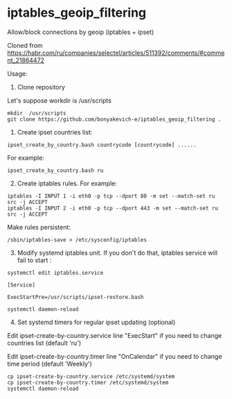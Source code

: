 # iptables_geoip_filtering
Allow/block connections by geoip (iptables + ipset)

Cloned from https://habr.com/ru/companies/selectel/articles/511392/comments/#comment_21864472

Usage:

1. Clone repository 

Let's suppose workdir is /usr/scripts
```
mkdir  /usr/scripts
git clone https://github.com/bonyakevich-e/iptables_geoip_filtering .
```
1. Create ipset countries list:
```
ipset_create_by_country.bash countrycode [countrycode] ......
```
For example:
```
ipset_create_by_country.bash ru
```
2. Create iptables rules. For example:
```
iptables -I INPUT 1 -i eth0 -p tcp --dport 80 -m set --match-set ru src -j ACCEPT
iptables -I INPUT 2 -i eth0 -p tcp --dport 443 -m set --match-set ru src -j ACCEPT
```
Make rules persistent:
```
/sbin/iptables-save > /etc/sysconfig/iptables
```
3. Modify systemd iptables unit. If you don't do that, iptables service will fail to start :
```
systemctl edit iptables.service
```
```
[Service]

ExecStartPre=/usr/scripts/ipset-restore.bash
```
```
systemctl daemon-reload
```
4. Set systemd timers for regular ipset updating (optional)

Edit ipset-create-by-country.service line "ExecStart" if you need to change countries list (default 'ru')

Edit ipset-create-by-country.timer line "OnCalendar" if you need to change time period (default 'Weekly') 
```
cp ipset-create-by-country.service /etc/systemd/system
cp ipset-create-by-country.timer /etc/systemd/system 
systemctl daemon-reload
```

